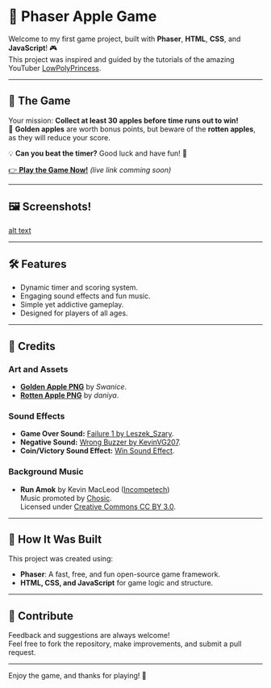 # 🍎 Phaser Apple Game

Welcome to my first game project, built with **Phaser**, **HTML**, **CSS**, and **JavaScript**! 🎮  
This project was inspired and guided by the tutorials of the amazing YouTuber [LowPolyPrincess](https://www.youtube.com/@LowPolyPrincess).

---

## 🎯 The Game

Your mission: **Collect at least 30 apples before time runs out to win!**  
🍏 **Golden apples** are worth bonus points, but beware of the **rotten apples**, as they will reduce your score.

💡 **Can you beat the timer?** Good luck and have fun! 🚀

[👉 **Play the Game Now!**](#) _(live link comming soon)_

---

## 🖼️ Screenshots!

[alt text](image.png)

---

## 🛠️ Features

- Dynamic timer and scoring system.
- Engaging sound effects and fun music.
- Simple yet addictive gameplay.
- Designed for players of all ages.

---

## 📜 Credits

### **Art and Assets**

- **[Golden Apple PNG](https://www.cleanpng.com/png-outline-apple-with-leaves-8185816/)** by _Swanice_.
- **[Rotten Apple PNG](https://www.cleanpng.com/png-fruit-vegetable-apple-filerotten-pepper-png-dayz-w-6178584/)** by _daniya_.

### **Sound Effects**

- **Game Over Sound:** [Failure 1 by Leszek_Szary](https://pixabay.com/sound-effects/failure-1-89170/).
- **Negative Sound:** [Wrong Buzzer by KevinVG207](https://pixabay.com/sound-effects/wrong-buzzer-6268/).
- **Coin/Victory Sound Effect:** [Win Sound Effect](https://mixkit.co/free-sound-effects/win/).

### **Background Music**

- **Run Amok** by Kevin MacLeod ([Incompetech](https://incompetech.com))  
  Music promoted by [Chosic](https://www.chosic.com/free-music/all/).  
  Licensed under [Creative Commons CC BY 3.0](https://creativecommons.org/licenses/by/3.0/).

---

## 🚀 How It Was Built

This project was created using:

- **Phaser**: A fast, free, and fun open-source game framework.
- **HTML, CSS, and JavaScript** for game logic and structure.

---

## 🔗 Contribute

Feedback and suggestions are always welcome!  
Feel free to fork the repository, make improvements, and submit a pull request.

---

Enjoy the game, and thanks for playing! 💖
